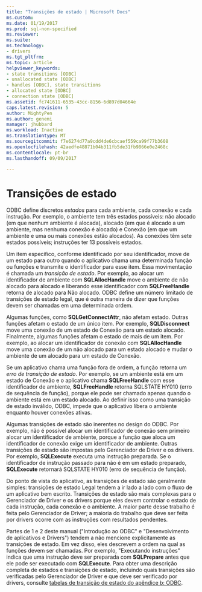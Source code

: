 ```yaml
---
title: "Transições de estado | Microsoft Docs"
ms.custom: 
ms.date: 01/19/2017
ms.prod: sql-non-specified
ms.reviewer: 
ms.suite: 
ms.technology:
- drivers
ms.tgt_pltfrm: 
ms.topic: article
helpviewer_keywords:
- state transitions [ODBC]
- unallocated state [ODBC]
- handles [ODBC], state transitions
- allocated state [ODBC]
- connection state [ODBC]
ms.assetid: fc741611-6535-43cc-8156-6d897d04664e
caps.latest.revision: 5
author: MightyPen
ms.author: genemi
manager: jhubbard
ms.workload: Inactive
ms.translationtype: MT
ms.sourcegitcommit: f7e6274d77a9cdd4de6cbcaef559ca99f77b3608
ms.openlocfilehash: 42aedfe48871b04b311fb5de31fb9866e0e2468c
ms.contentlocale: pt-br
ms.lasthandoff: 09/09/2017

---
```

# <a name="state-transitions"></a>Transições de estado
ODBC define discretos *estados* para cada ambiente, cada conexão e cada instrução. Por exemplo, o ambiente tem três estados possíveis: não alocado (em que nenhum ambiente é alocada), alocado (em que é alocado a um ambiente, mas nenhuma conexão é alocado) e Conexão (em que um ambiente e uma ou mais conexões estão alocados). As conexões têm sete estados possíveis; instruções ter 13 possíveis estados.  
  
 Um item específico, conforme identificado por seu identificador, move de um estado para outro quando o aplicativo chama uma determinada função ou funções e transmite o identificador para esse item. Essa movimentação é chamada um *transição de estado*. Por exemplo, ao alocar um identificador de ambiente com **SQLAllocHandle** move o ambiente de não alocado para alocado e liberando esse identificador com **SQLFreeHandle** retorna de alocado para Não alocado. ODBC define um número limitado de transições de estado legal, que é outra maneira de dizer que funções devem ser chamadas em uma determinada ordem.  
  
 Algumas funções, como **SQLGetConnectAttr**, não afetam estado. Outras funções afetam o estado de um único item. Por exemplo, **SQLDisconnect** move uma conexão de um estado de Conexão para um estado alocado. Finalmente, algumas funções afetam o estado de mais de um item. Por exemplo, ao alocar um identificador de conexão com **SQLAllocHandle** move uma conexão de um não alocado para um estado alocado e mudar o ambiente de um alocado para um estado de Conexão.  
  
 Se um aplicativo chama uma função fora de ordem, a função retorna um *erro de transição de estado*. Por exemplo, se um ambiente está em um estado de Conexão e o aplicativo chama **SQLFreeHandle** com esse identificador de ambiente, **SQLFreeHandle** retorna SQLSTATE HY010 (erro de sequência de função), porque ele pode ser chamado apenas quando o ambiente está em um estado alocado. Ao definir isso como uma transição de estado inválido, ODBC, impede que o aplicativo libera o ambiente enquanto houver conexões ativas.  
  
 Algumas transições de estado são inerentes no design do ODBC. Por exemplo, não é possível alocar um identificador de conexão sem primeiro alocar um identificador de ambiente, porque a função que aloca um identificador de conexão exige um identificador de ambiente. Outras transições de estado são impostas pelo Gerenciador de Driver e os drivers. Por exemplo, **SQLExecute** executa uma instrução preparada. Se o identificador de instrução passado para não é em um estado preparado, **SQLExecute** retornará SQLSTATE HY010 (erro de sequência de função).  
  
 Do ponto de vista do aplicativo, as transições de estado são geralmente simples: transições de estado Legal tendem a ir lado a lado com o fluxo de um aplicativo bem escrito. Transições de estado são mais complexas para o Gerenciador de Driver e os drivers porque eles devem controlar o estado de cada instrução, cada conexão e o ambiente. A maior parte desse trabalho é feita pelo Gerenciador de Driver; a maioria do trabalho que deve ser feita por drivers ocorre com as instruções com resultados pendentes.  
  
 Partes de 1 e 2 deste manual ("Introdução ao ODBC" e "Desenvolvimento de aplicativos e Drivers") tendem a não mencione explicitamente as transições de estado. Em vez disso, eles descrevem a ordem na qual as funções devem ser chamadas. Por exemplo, "Executando instruções" indica que uma instrução deve ser preparada com **SQLPrepare** antes que ele pode ser executado com **SQLExecute**. Para obter uma descrição completa de estados e transições de estado, incluindo quais transições são verificadas pelo Gerenciador de Driver e que deve ser verificado por drivers, consulte [tabelas de transição de estado do apêndice b: ODBC](../../../odbc/reference/appendixes/appendix-b-odbc-state-transition-tables.md).

